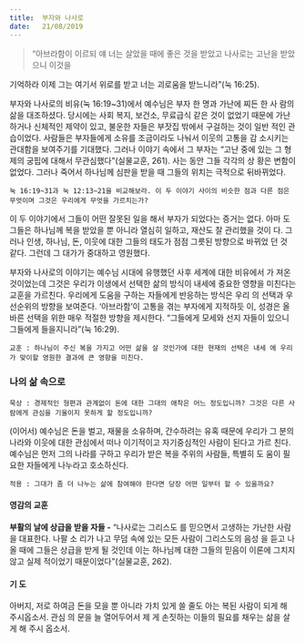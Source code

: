 ```yaml
---
title:  부자와 나사로
date:   21/08/2019
---
```


> <p></p>
> “아브라함이 이르되 얘 너는 살았을 때에 좋은 것을 받았고 나사로는 고난을 받았으니 이것을
기억하라 이제 그는 여기서 위로를 받고 너는 괴로움을 받느니라”(눅 16:25).

부자와 나사로의 비유(눅 16:19~31)에서 예수님은 부자 한 명과 가난에 찌든 한 사
람의 삶을 대조하셨다. 당시에는 사회 복지, 보건소, 무료급식 같은 것이 없었기 때문에
가난하거나 신체적인 제약이 있고, 불운한 자들은 부잣집 밖에서 구걸하는 것이 일반
적인 관습이었다. 사람들은 부자들에게 소유를 조금이라도 나눠서 이웃의 고통을 감
소시키는 관대함을 보여주기를 기대했다. 그러나 이야기 속에서 그 부자는 “고난 중에
있는 그 형제의 궁핍에 대해서 무관심했다”(실물교훈, 261). 사는 동안 그들 각각의 상
황은 변함이 없었다. 그러나 죽어서 하나님께 심판을 받을 때 그들의 위치는 극적으로
뒤바뀌었다.

`눅 16:19~31과 눅 12:13~21을 비교해보라. 이 두 이야기 사이의 비슷한 점과 다른
점은 무엇이며 그것은 우리에게 무엇을 가르치는가?`

이 두 이야기에서 그들이 어떤 잘못된 일을 해서 부자가 되었다는 증거는 없다. 아마
도 그들은 하나님께 복을 받았을 뿐 아니라 열심히 일하고, 재산도 잘 관리했을 것이
다. 그러나 인생, 하나님, 돈, 이웃에 대한 그들의 태도가 점점 그릇된 방향으로 바뀌었
던 것 같다. 그런데 그 대가가 중대하고 영원했다.

부자와 나사로의 이야기는 예수님 시대에 유행했던 사후 세계에 대한 비유에서 가
져온 것이었는데 그것은 우리가 이생에서 선택한 삶의 방식이 내세에 중요한 영향을
미친다는 교훈을 가르친다. 우리에게 도움을 구하는 자들에게 반응하는 방식은 우리
의 선택과 우선순위의 방향을 보여준다. ‘아브라함’이 고통을 겪는 부자에게 지적하듯
이, 성경은 올바른 선택을 위한 매우 적절한 방향을 제시한다. “그들에게 모세와 선지
자들이 있으니 그들에게 들을지니라”(눅 16:29).

`교훈 : 하나님이 주신 복을 가지고 어떤 삶을 살 것인가에 대한 현재의 선택은 내세
에 우리가 맞이할 영원한 결과에 큰 영향을 미친다.`

### 나의 삶 속으로

`묵상 : 경제적인 형편과 관계없이 돈에 대한 그대의 애착은 어느 정도입니까? 그것은
다른 사람에게 관심을 기울이지 못하게 할 정도입니까?`

(이어서) 예수님은 돈을 벌고, 재물을 소유하며, 간수하려는 유혹 때문에 우리가 그
분의 나라와 이웃에 대한 관심에서 떠나 이기적이고 자기중심적인 사람이 된다고 가르
친다. 예수님은 먼저 그의 나라를 구하고 우리가 받은 복을 주위의 사람들, 특별히 도
움이 필요한 자들에게 나누라고 호소하신다.

`적용 : 그대가 좀 더 나누는 삶에 참여해야 한다면 당장 어떤 일부터 할 수 있을까요?`

#### 영감의 교훈

**부활의 날에 상급을 받을 자들 -** “나사로는 그리스도
를 믿으면서 고생하는 가난한 사람을 대표한다. 나팔 소
리가 나고 무덤 속에 있는 모든 사람이 그리스도의 음성
을 듣고 나올 때에 그들은 상급을 받게 될 것인데 이는
하나님께 대한 그들의 믿음이 이론에 그치지 않고 실제
적이었기 때문이었다”(실물교훈, 262).

#### 기 도

아버지, 저로 하여금 돈을
모을 뿐 아니라 가치 있게
쓸 줄도 아는 복된 사람이
되게 해 주시옵소서. 관심
의 문을 늘 열어두어서 제
게 손짓하는 이들의 필요를
채우는 삶을 살게 해 주시
옵소서.